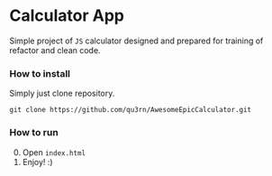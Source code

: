 # Calculator App 

Simple project of `JS` calculator designed and prepared for training of refactor and clean code.  
  
    
  
### How to install  

  Simply just clone repository.  
  
    git clone https://github.com/qu3rn/AwesomeEpicCalculator.git  

### How to run

  00. Open `index.html`
  1. Enjoy! :) 

